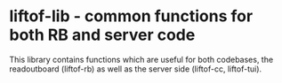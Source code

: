 # liftof-lib - common functions for both RB and server code

This library contains functions which are useful for both 
codebases, the readoutboard (liftof-rb) as well as the
server side (liftof-cc, liftof-tui).


